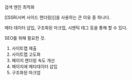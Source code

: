 검색 엔진 최적화

[[SSR(서버 사이드 렌더링)]]을 사용하는 큰 이유 중 하나다.

메타 데이터 삽입, 구조화된 마크업, 시멘틱 태그 등을 통해 할 수 있다.

SEO를 위해 필요한 것.
1. 사이트맵 제출
2. 사이트맵 고도화
3. 페이지 렌더링 속도 개선
4. 페이지에 메타데이터 삽입
5. 구조화된 마크업